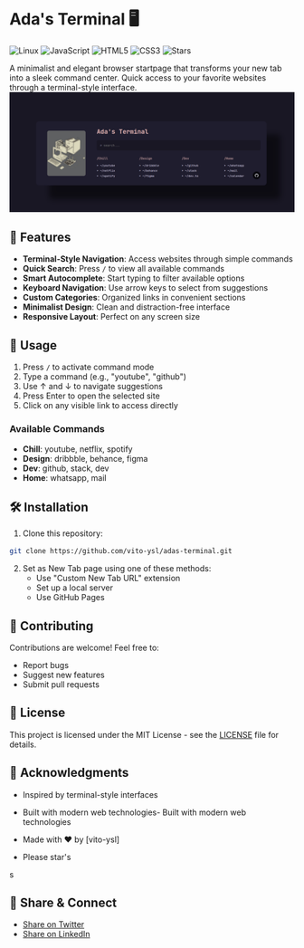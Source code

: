 # Ada's Terminal 🖥️

![Linux](https://img.shields.io/badge/Linux-black?style=flat&logo=linux&logoColor=white)
![JavaScript](https://img.shields.io/badge/JavaScript-F7DF1E?style=flat&logo=javascript&logoColor=black)
![HTML5](https://img.shields.io/badge/HTML5-E34F26?style=flat&logo=html5&logoColor=white)
![CSS3](https://img.shields.io/badge/CSS3-1572B6?style=flat&logo=css3&logoColor=white)
![Stars](https://img.shields.io/github/stars/vito-ysl/adas-terminal?style=flat)

<div align="left">
A minimalist and elegant browser startpage that transforms your new tab into a sleek command center. Quick access to your favorite websites through a terminal-style interface.
</div>

<div align="center">
  <img src="assets/img.png" alt="Ada's Terminal Preview" width="800"/>
</div>

## 🌟 Features

- **Terminal-Style Navigation**: Access websites through simple commands
- **Quick Search**: Press `/` to view all available commands
- **Smart Autocomplete**: Start typing to filter available options
- **Keyboard Navigation**: Use arrow keys to select from suggestions
- **Custom Categories**: Organized links in convenient sections
- **Minimalist Design**: Clean and distraction-free interface
- **Responsive Layout**: Perfect on any screen size

## 🚀 Usage

1. Press `/` to activate command mode
2. Type a command (e.g., "youtube", "github")
3. Use ↑ and ↓ to navigate suggestions
4. Press Enter to open the selected site
5. Click on any visible link to access directly

### Available Commands

- **Chill**: youtube, netflix, spotify
- **Design**: dribbble, behance, figma
- **Dev**: github, stack, dev
- **Home**: whatsapp, mail

</details>

## 🛠️ Installation

1. Clone this repository:
```bash
git clone https://github.com/vito-ysl/adas-terminal.git
```

2. Set as New Tab page using one of these methods:
   - Use "Custom New Tab URL" extension
   - Set up a local server
   - Use GitHub Pages

## 🤝 Contributing

Contributions are welcome! Feel free to:
- Report bugs
- Suggest new features
- Submit pull requests

## 📝 License

This project is licensed under the MIT License - see the [LICENSE](LICENSE) file for details.

## 🙏 Acknowledgments

- Inspired by terminal-style interfaces
- Built with modern web technologies- Built with modern web technologies
- Made with ❤️ by [vito-ysl]

- Please star's

s
## 🔗 Share & Connect
- [Share on Twitter](https://twitter.com/vito_ysl/)
- [Share on LinkedIn](https://www.linkedin.com/sharing/share-offsite/?url=https://github.com/vito-ysl/)
